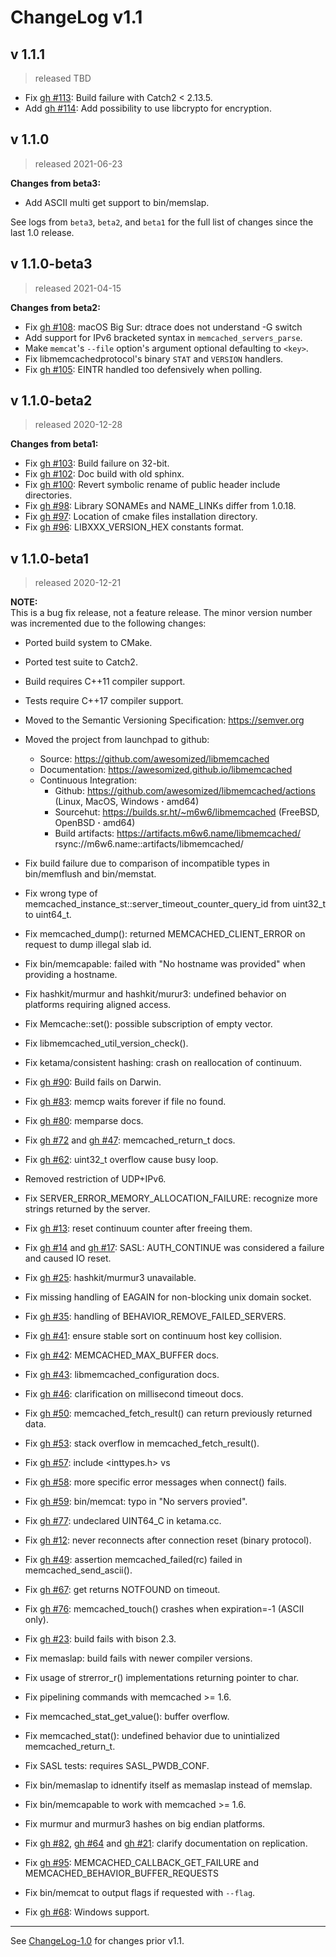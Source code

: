 # ChangeLog v1.1

## v 1.1.1

> released TBD

* Fix [gh #113](https://github.com/awesomized/libmemcached/issues/105):
  Build failure with Catch2 < 2.13.5.
* Add [gh #114](https://github.com/awesomized/libmemcached/pull/114):
  Add possibility to use libcrypto for encryption.

## v 1.1.0

> released 2021-06-23

**Changes from beta3:**

* Add ASCII multi get support to bin/memslap.

See logs from `beta3`, `beta2`, and `beta1` for
the full list of changes since the last 1.0 release.

## v 1.1.0-beta3

> released 2021-04-15

**Changes from beta2:**

* Fix [gh #108](https://github.com/awesomized/libmemcached/issues/105):
  macOS Big Sur: dtrace does not understand -G switch
* Add support for IPv6 bracketed syntax in `memcached_servers_parse`.
* Make `memcat`'s `--file` option's argument optional defaulting to `<key>`.
* Fix libmemcachedprotocol's binary `STAT` and `VERSION` handlers.
* Fix [gh #105](https://github.com/awesomized/libmemcached/issues/105):
  EINTR handled too defensively when polling.

## v 1.1.0-beta2

> released 2020-12-28

**Changes from beta1:**

* Fix [gh #103](https://github.com/awesomized/libmemcached/issues/103):
  Build failure on 32-bit.
* Fix [gh #102](https://github.com/awesomized/libmemcached/issues/102):
  Doc build with old sphinx.
* Fix [gh #100](https://github.com/awesomized/libmemcached/issues/100):
  Revert symbolic rename of public header include directories.
* Fix [gh #98](https://github.com/awesomized/libmemcached/issues/98):
  Library SONAMEs and NAME_LINKs differ from 1.0.18.
* Fix [gh #97](https://github.com/awesomized/libmemcached/issues/97):
  Location of cmake files installation directory.
* Fix [gh #96](https://github.com/awesomized/libmemcached/issues/96):
  LIBXXX_VERSION_HEX constants format.

## v 1.1.0-beta1

> released 2020-12-21

**NOTE:**  
This is a bug fix release, not a feature release. The minor version number
was incremented due to the following changes:

* Ported build system to CMake.
* Ported test suite to Catch2.
* Build requires C++11 compiler support.
* Tests require C++17 compiler support.
* Moved to the Semantic Versioning Specification: https://semver.org
* Moved the project from launchpad to github:
    * Source: https://github.com/awesomized/libmemcached
    * Documentation: https://awesomized.github.io/libmemcached
    * Continuous Integration:
        * Github: https://github.com/awesomized/libmemcached/actions (Linux, MacOS, Windows **·** amd64)
        * Sourcehut: https://builds.sr.ht/~m6w6/libmemcached (FreeBSD, 
          OpenBSD **·** amd64)
        * Build artifacts: https://artifacts.m6w6.name/libmemcached/ rsync://m6w6.name::artifacts/libmemcached/


* Fix build failure due to comparison of incompatible types in bin/memflush and bin/memstat.
* Fix wrong type of memcached_instance_st::server_timeout_counter_query_id from uint32_t to uint64_t.
* Fix memcached_dump():
  returned MEMCACHED_CLIENT_ERROR on request to dump illegal slab id.
* Fix bin/memcapable:
  failed with "No hostname was provided" when providing a hostname.
* Fix hashkit/murmur and hashkit/murur3:
  undefined behavior on platforms requiring aligned access.
* Fix Memcache::set():
  possible subscription of empty vector.
* Fix libmemcached_util_version_check().
* Fix ketama/consistent hashing:
  crash on reallocation of continuum.
* Fix [gh #90](https://github.com/awesomized/libmemcached/issues/90):
  Build fails on Darwin.
* Fix [gh #83](https://github.com/awesomized/libmemcached/issues/83):
  memcp waits forever if file no found.
* Fix [gh #80](https://github.com/awesomized/libmemcached/issues/80):
  memparse docs.
* Fix [gh #72](https://github.com/awesomized/libmemcached/issues/72)
  and [gh #47](https://github.com/awesomized/libmemcached/issues/47):
  memcached_return_t docs.
* Fix [gh #62](https://github.com/awesomized/libmemcached/issues/62):
  uint32_t overflow cause busy loop.
* Removed restriction of UDP+IPv6.
* Fix SERVER_ERROR_MEMORY_ALLOCATION_FAILURE:
  recognize more strings returned by the server.
* Fix [gh #13](https://github.com/awesomized/libmemcached/issues/13):
  reset continuum counter after freeing them.
* Fix [gh #14](https://github.com/awesomized/libmemcached/issues/14)
  and [gh #17](https://github.com/awesomized/libmemcached/issues/17):
  SASL: AUTH_CONTINUE was considered a failure and caused IO reset.
* Fix [gh #25](https://github.com/awesomized/libmemcached/issues/25):
  hashkit/murmur3 unavailable.
* Fix missing handling of EAGAIN for non-blocking unix domain socket.
* Fix [gh #35](https://github.com/awesomized/libmemcached/issues/35):
  handling of BEHAVIOR_REMOVE_FAILED_SERVERS.
* Fix [gh #41](https://github.com/awesomized/libmemcached/issues/41):
  ensure stable sort on continuum host key collision.
* Fix [gh #42](https://github.com/awesomized/libmemcached/issues/42):
  MEMCACHED_MAX_BUFFER docs.
* Fix [gh #43](https://github.com/awesomized/libmemcached/issues/43):
  libmemcached_configuration docs.
* Fix [gh #46](https://github.com/awesomized/libmemcached/issues/46):
  clarification on millisecond timeout docs.
* Fix [gh #50](https://github.com/awesomized/libmemcached/issues/50):
  memcached_fetch_result() can return previously returned data.
* Fix [gh #53](https://github.com/awesomized/libmemcached/issues/53):
  stack overflow in memcached_fetch_result().
* Fix [gh #57](https://github.com/awesomized/libmemcached/issues/57):
  include <inttypes.h> vs <cinttypes>
* Fix [gh #58](https://github.com/awesomized/libmemcached/issues/58):
  more specific error messages when connect() fails.
* Fix [gh #59](https://github.com/awesomized/libmemcached/issues/59):
  bin/memcat: typo in "No servers provied".
* Fix [gh #77](https://github.com/awesomized/libmemcached/issues/77):
  undeclared UINT64_C in ketama.cc.
* Fix [gh #12](https://github.com/awesomized/libmemcached/issues/12):
  never reconnects after connection reset (binary protocol).
* Fix [gh #49](https://github.com/awesomized/libmemcached/issues/49):
  assertion memcached_failed(rc) failed in memcached_send_ascii().
* Fix [gh #67](https://github.com/awesomized/libmemcached/issues/67):
  get returns NOTFOUND on timeout.
* Fix [gh #76](https://github.com/awesomized/libmemcached/issues/76):
  memcached_touch() crashes when expiration=-1 (ASCII only).
* Fix [gh #23](https://github.com/awesomized/libmemcached/issues/23):
  build fails with bison 2.3.
* Fix memaslap: build fails with newer compiler versions.
* Fix usage of strerror_r() implementations returning pointer to char.
* Fix pipelining commands with memcached >= 1.6.
* Fix memcached_stat_get_value(): buffer overflow.
* Fix memcached_stat(): undefined behavior due to unintialized memcached_return_t.
* Fix SASL tests: requires SASL_PWDB_CONF.
* Fix bin/memaslap to idnentify itself as memaslap instead of memslap.
* Fix bin/memcapable to work with memcached >= 1.6.
* Fix murmur and murmur3 hashes on big endian platforms.
* Fix [gh #82](https://github.com/awesomized/libmemcached/issues/82),
  [gh #64](https://github.com/awesomized/libmemcached/issues/64) and
  [gh #21](https://github.com/awesomized/libmemcached/issues/21):
  clarify documentation on replication.
* Fix [gh #95](https://github.com/awesomized/libmemcached/issues/95):
  MEMCACHED_CALLBACK_GET_FAILURE and MEMCACHED_BEHAVIOR_BUFFER_REQUESTS
* Fix bin/memcat to output flags if requested with `--flag`.
* Fix [gh #68](https://github.com/awesomized/libmemcached/issues/68):
  Windows support.

---

See [ChangeLog-1.0](./ChangeLog-1.0.md) for changes prior v1.1.

